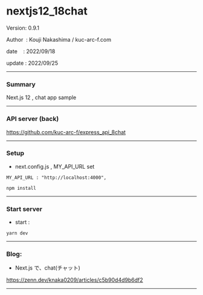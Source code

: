 ﻿# nextjs12_18chat

 Version: 0.9.1

 Author  : Kouji Nakashima / kuc-arc-f.com

 date    : 2022/09/18 

 update  : 2022/09/25 

***
### Summary

Next.js 12 , chat app sample

***
### API server (back)

https://github.com/kuc-arc-f/express_api_8chat

***
### Setup

* next.config.js , MY_API_URL set

```
MY_API_URL : "http://localhost:4000",
```

```
npm install
```

***
### Start server
* start :

```
yarn dev
```

***
### Blog:
* Next.js で、chat(チャット)

https://zenn.dev/knaka0209/articles/c5b90d4d9b6df2

***

